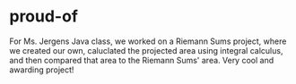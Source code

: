 # proud-of
For Ms. Jergens Java class, we worked on a Riemann Sums project, where we created our own, caluclated the projected area using integral calculus, and then compared that area to the Riemann Sums' area. Very cool and awarding project!
